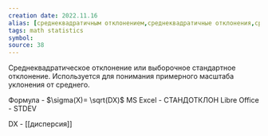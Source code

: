 ```yaml
---
creation date: 2022.11.16
alias: [среднеквадратичным отклонением,среднеквадратичные отклонения,среднеквадратическому отклонению,стандартное отклонение,стандартным отклонением,стандартном отклонении]
tags: math statistics
symbol:
source: 38
---
```

Среднеквадратическое отклонение или выборочное стандартное отклонение. Используется для понимания примерного масштаба уклонения от среднего.

Формула - $\sigma(X)= \sqrt(DX)$
MS Excel - СТАНДОТКЛОН
Libre Office - STDEV

DX - [[дисперсия]]